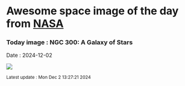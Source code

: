 
# Awesome space image of the day from [NASA](https://api.nasa.gov/)

### Today image : NGC 300: A Galaxy of Stars
Date : 2024-12-02

![](https://apod.nasa.gov/apod/image/2412/Ngc300_Stern_960.jpg)

<small>Latest update : Mon Dec  2 13:27:21 2024</small>
        